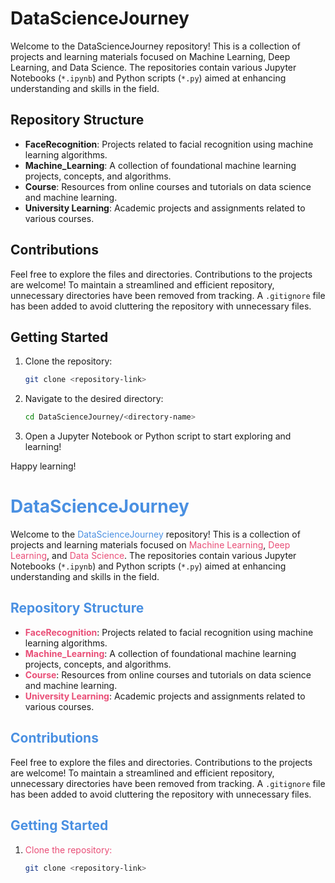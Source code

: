 # DataScienceJourney

Welcome to the DataScienceJourney repository! This is a collection of projects and learning materials focused on Machine Learning, Deep Learning, and Data Science. The repositories contain various Jupyter Notebooks (`*.ipynb`) and Python scripts (`*.py`) aimed at enhancing understanding and skills in the field.

## Repository Structure

- **FaceRecognition**: Projects related to facial recognition using machine learning algorithms.
- **Machine_Learning**: A collection of foundational machine learning projects, concepts, and algorithms.
- **Course**: Resources from online courses and tutorials on data science and machine learning.
- **University Learning**: Academic projects and assignments related to various courses.

## Contributions

Feel free to explore the files and directories. Contributions to the projects are welcome! To maintain a streamlined and efficient repository, unnecessary directories have been removed from tracking. A `.gitignore` file has been added to avoid cluttering the repository with unnecessary files.

## Getting Started

1. Clone the repository:
   ```bash
   git clone <repository-link>
   ```
2. Navigate to the desired directory:
   ```bash
   cd DataScienceJourney/<directory-name>
   ```
3. Open a Jupyter Notebook or Python script to start exploring and learning!


Happy learning!


# <span style="color: #4A90E2;">DataScienceJourney</span>  

Welcome to the <span style="color: #4A90E2;">DataScienceJourney</span> repository! This is a collection of projects and learning materials focused on <span style="color: #E94E77;">Machine Learning</span>, <span style="color: #E94E77;">Deep Learning</span>, and <span style="color: #E94E77;">Data Science</span>. The repositories contain various Jupyter Notebooks (`*.ipynb`) and Python scripts (`*.py`) aimed at enhancing understanding and skills in the field.  

## <span style="color: #4A90E2;">Repository Structure</span>  

- <span style="color: #E94E77; font-weight: bold;">FaceRecognition</span>: Projects related to facial recognition using machine learning algorithms.  
- <span style="color: #E94E77; font-weight: bold;">Machine_Learning</span>: A collection of foundational machine learning projects, concepts, and algorithms.  
- <span style="color: #E94E77; font-weight: bold;">Course</span>: Resources from online courses and tutorials on data science and machine learning.  
- <span style="color: #E94E77; font-weight: bold;">University Learning</span>: Academic projects and assignments related to various courses.  

## <span style="color: #4A90E2;">Contributions</span>  

Feel free to explore the files and directories. Contributions to the projects are welcome! To maintain a streamlined and efficient repository, unnecessary directories have been removed from tracking. A `.gitignore` file has been added to avoid cluttering the repository with unnecessary files.  

## <span style="color: #4A90E2;">Getting Started</span>  

1. <span style="color: #E94E77;">Clone the repository:</span>  
   ```bash  
   git clone <repository-link>
